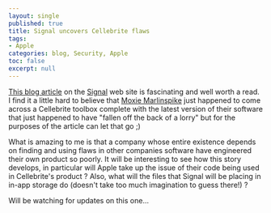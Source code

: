 ```yaml
---
layout: single
published: true
title: Signal uncovers Cellebrite flaws
tags: 
- Apple
categories: blog, Security, Apple
toc: false
excerpt: null
---
```

[This blog article](https://signal.org/blog/cellebrite-vulnerabilities/) on the [Signal](https://signal.org) web site is fascinating and well worth a read. I find it a little hard to believe that [Moxie Marlinspike](https://github.com/moxie0) just happened to come across a Cellebrite toolbox complete with the latest version of their software that just happened to have "fallen off the back of a lorry" but for the purposes of the article can let that go ;)

What is amazing to me is that a company whose entire existence depends on finding and using flaws in other companies software have engineered their own product so poorly. It will be interesting to see how this story develops, in particular will Apple take up the issue of their code being used in Cellebrite's product ? Also, what will the files that Signal will be placing in in-app storage do (doesn't take too much imagination to guess there!) ?

Will be watching for updates on this one...